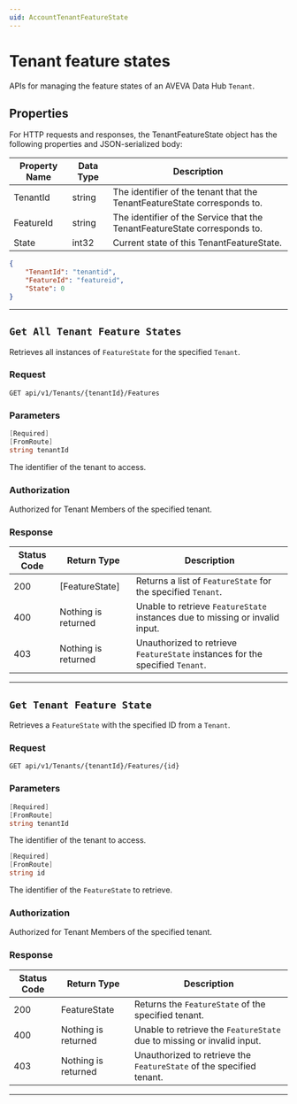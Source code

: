 ```yaml
---
uid: AccountTenantFeatureState
---
```


# Tenant feature states

APIs for managing the feature states of an AVEVA Data Hub `Tenant`.

## Properties

For HTTP requests and responses, the TenantFeatureState object has the following properties and JSON-serialized body: 

| Property Name | Data Type | Description |
| --- | --- | ---  |
| TenantId | string | The identifier of the tenant that the TenantFeatureState corresponds to. |
| FeatureId | string | The identifier of the Service that the TenantFeatureState corresponds to. |
| State | int32 | Current state of this TenantFeatureState. |


```json
{
	"TenantId": "tenantid",
	"FeatureId": "featureid",
	"State": 0
}
```
***

## `Get All Tenant Feature States`

Retrieves all instances of `FeatureState` for the specified `Tenant`.

### Request

`GET api/v1/Tenants/{tenantId}/Features`

### Parameters

```csharp
[Required]
[FromRoute]
string tenantId
```

The identifier of the tenant to access.


### Authorization

Authorized for Tenant Members of the specified tenant.

### Response

| Status Code | Return Type | Description |
| --- | --- | ---  |
| 200 | [FeatureState] | Returns a list of `FeatureState` for the specified `Tenant`. |
| 400 | Nothing is returned | Unable to retrieve `FeatureState` instances due to missing or invalid input. |
| 403 | Nothing is returned | Unauthorized to retrieve `FeatureState` instances for the specified `Tenant`. |


***

## `Get Tenant Feature State`

Retrieves a `FeatureState` with the specified ID from a `Tenant`.

### Request

`GET api/v1/Tenants/{tenantId}/Features/{id}`

### Parameters

```csharp
[Required]
[FromRoute]
string tenantId
```

The identifier of the tenant to access.
```csharp
[Required]
[FromRoute]
string id
```

The identifier of the `FeatureState` to retrieve.


### Authorization

Authorized for Tenant Members of the specified tenant.

### Response

| Status Code | Return Type | Description | 
 | --- | --- | ---  | 
| 200 | FeatureState | Returns the `FeatureState` of the specified tenant. | 
| 400 | Nothing is returned | Unable to retrieve the `FeatureState` due to missing or invalid input. | 
| 403 | Nothing is returned | Unauthorized to retrieve the `FeatureState` of the specified tenant. | 


***

